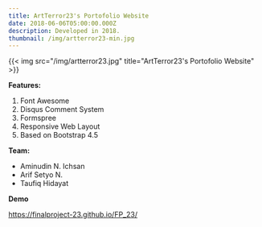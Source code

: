 ```yaml
---
title: ArtTerror23's Portofolio Website
date: 2018-06-06T05:00:00.000Z
description: Developed in 2018.
thumbnail: /img/artterror23-min.jpg
---
```

{{< img src="/img/artterror23.jpg" title="ArtTerror23's Portofolio Website" >}}

**Features:**

1. Font Awesome
2. Disqus Comment System
3. Formspree
4. Responsive Web Layout
5. Based on Bootstrap 4.5

**Team:**

* Aminudin N. Ichsan
* Arif Setyo N.
* Taufiq Hidayat

**Demo**

<https://finalproject-23.github.io/FP_23/>